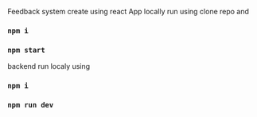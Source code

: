 Feedback system create using react App
locally run using 
clone repo and 
### `npm i`
### `npm start`
backend run localy using 
 ### `npm i`
 ### `npm run dev`


